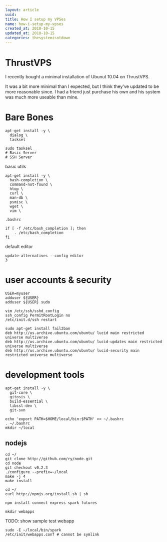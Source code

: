 ```yaml
---
layout: article
uuid: 
title: How I setup my VPSes
name: how-i-setup-my-vpses
created_at: 2010-10-15
updated_at: 2010-10-15
categories: thesystemisntdown
---
```

ThrustVPS
====

I recently bought a minimal installation of Ubunut 10.04 on ThrustVPS.

It was a bit more minimal than I expected, but I think they've updated to be more reasonable since.
I had a friend just purchase his own and his system was much more useable than mine.

Bare Bones
====

    apt-get install -y \
      dialog \
      tasksel

    sudo tasksel
    # Basic Server
    # SSH Server

basic utils

    apt-get install -y \
      bash-completion \
      command-not-found \
      htop \
      curl \
      man-db \
      psmisc \
      wget \
      vim \

`.bashrc`

    if [ -f /etc/bash_completion ]; then
        . /etc/bash_completion
    fi

default editor

    update-alternatives --config editor
    3

user accounts & security
====

    USER=myuser
    adduser ${USER}
    adduser ${USER} sudo

    vim /etc/ssh/sshd_config
    ssh_config PermitRootLogin no
    /etc/init.d/ssh restart

    sudo apt-get install fail2ban
    deb http://us.archive.ubuntu.com/ubuntu/ lucid main restricted universe multiverse
    deb http://us.archive.ubuntu.com/ubuntu/ lucid-updates main restricted universe multiverse
    deb http://us.archive.ubuntu.com/ubuntu/ lucid-security main restricted universe multiverse

development tools
====

    apt-get install -y \
      git-core \
      gitosis \
      build-essential \
      libssl-dev \
      git-svn

    echo 'export PATH=$HOME/local/bin:$PATH' >> ~/.bashrc
    . ~/.bashrc
    mkdir ~/local

nodejs
----

    cd ~/
    git clone http://github.com/ry/node.git
    cd node
    git checkout v0.2.3
    ./configure --prefix=~/local
    make -j 4
    make install

    cd ~/
    curl http://npmjs.org/install.sh | sh

    npm install connect express spark futures

    mkdir webapps

TODO: show sample test webapp

    sudo -E ~/local/bin/spark
    /etc/init/webapps.conf # cannot be symlink
